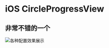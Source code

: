 # iOS CircleProgressView
## 非常不错的一个
![各种配置效果展示](https://github.com/lazyjean/StoryboardExtensionGuide/raw/master/images-folder/sample.png)
